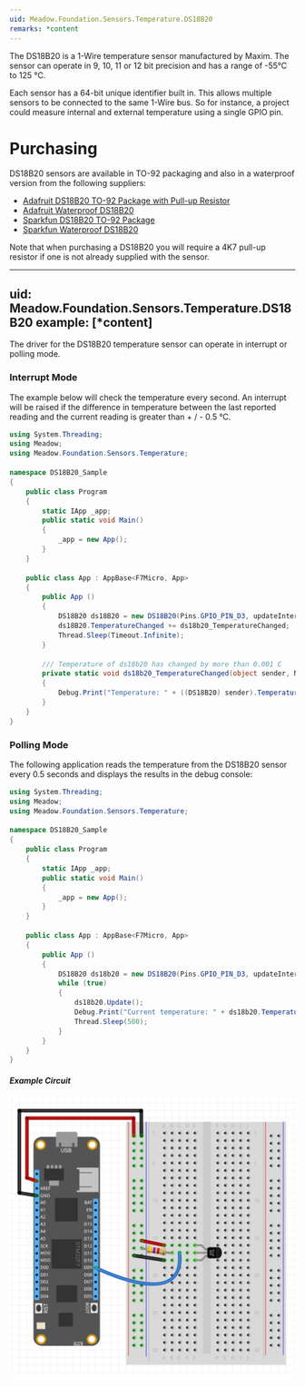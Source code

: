 ```yaml
---
uid: Meadow.Foundation.Sensors.Temperature.DS18B20
remarks: *content
---
```


The DS18B20 is a 1-Wire temperature sensor manufactured by Maxim.  The sensor can operate in 9, 10, 11 or 12 bit precision and has a range of -55&deg;C to 125 &deg;C.

Each sensor has a 64-bit unique identifier built in.  This allows multiple sensors to be connected to the same 1-Wire bus.  So for instance, a project could measure internal and external temperature using a single GPIO pin.

# Purchasing

DS18B20 sensors are available in TO-92 packaging and also in a waterproof version from the following suppliers:

* [Adafruit DS18B20 TO-92 Package with Pull-up Resistor](https://www.adafruit.com/product/374)
* [Adafruit Waterproof DS18B20](https://www.adafruit.com/product/381)
* [Sparkfun DS18B20 TO-92 Package](https://www.sparkfun.com/products/245)
* [Sparkfun Waterproof DS18B20](https://www.sparkfun.com/products/11050)

Note that when purchasing a DS18B20 you will require a 4K7 pull-up resistor if one is not already supplied with the sensor.

---
uid: Meadow.Foundation.Sensors.Temperature.DS18B20
example: [*content]
---

The driver for the DS18B20 temperature sensor can operate in interrupt or polling mode.

### Interrupt Mode

The example below will check the temperature every second.  An interrupt will be raised if the difference in temperature between the last reported reading and the current reading is greater than + / - 0.5 &deg;C.

```csharp
using System.Threading;
using Meadow;
using Meadow.Foundation.Sensors.Temperature;

namespace DS18B20_Sample
{
    public class Program
    {
        static IApp _app; 
        public static void Main()
        {
            _app = new App();
        }
    }
    
    public class App : AppBase<F7Micro, App>
    {
        public App ()
        {
            DS18B20 ds18B20 = new DS18B20(Pins.GPIO_PIN_D3, updateInterval: 1000, temperatureChangeNotificationThreshold: 0.5F);
            ds18B20.TemperatureChanged += ds18b20_TemperatureChanged;
            Thread.Sleep(Timeout.Infinite);
        }

        /// Temperature of ds18b20 has changed by more than 0.001 C
        private static void ds18b20_TemperatureChanged(object sender, Netduino.Foundation.Sensors.SensorFloatEventArgs e)
        {
            Debug.Print("Temperature: " + ((DS18B20) sender).Temperature.ToString("F2"));
        }
    }
}
```

### Polling Mode

The following application reads the temperature from the DS18B20 sensor every 0.5 seconds and displays the results in the debug console:

```csharp
using System.Threading;
using Meadow;
using Meadow.Foundation.Sensors.Temperature;

namespace DS18B20_Sample
{
    public class Program
    {
        static IApp _app; 
        public static void Main()
        {
            _app = new App();
        }
    }
    
    public class App : AppBase<F7Micro, App>
    {
        public App ()
        {
            DS18B20 ds18b20 = new DS18B20(Pins.GPIO_PIN_D3, updateInterval: 0);
            while (true)
            {
                ds18b20.Update();
                Debug.Print("Current temperature: " + ds18b20.Temperature);
                Thread.Sleep(500);
            }
        }
    }
}
```

##### Example Circuit

![](../../API_Assets/Meadow.Foundation.Sensors.Temperature.DS18B20/DS18B20.svg)